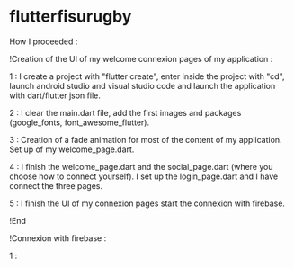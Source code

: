 # flutterfisurugby

How I proceeded :

!Creation of the UI of my welcome connexion pages of my application :

1 : I create a project with "flutter create", enter inside the project with "cd", launch android studio and visual studio code and launch the application with dart/flutter json file.

2 : I clear the main.dart file, add the first images and packages (google_fonts, font_awesome_flutter).

3 : Creation of a fade animation for most of the content of my application. Set up of my welcome_page.dart.

4 : I finish the welcome_page.dart and the social_page.dart (where you choose how to connect yourself). I set up the login_page.dart and I have connect the three pages.

5 : I finish the UI of my connexion pages start the connexion with firebase.

!End 

!Connexion with firebase : 

1 : 
